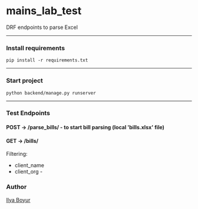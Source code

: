 # mains_lab_test
DRF endpoints to parse Excel

---

### Install requirements
```shell
pip install -r requirements.txt
```

---

### Start project
```shell
python backend/manage.py runserver
```

---

### Test Endpoints

#### POST -> /parse_bills/ - to start bill parsing (local 'bills.xlsx' file)
#### GET -> /bills/

Filtering:
* client_name
* client_org - 

### Author
[Ilya Boyur](https://github.com/IlyaBoyur)
